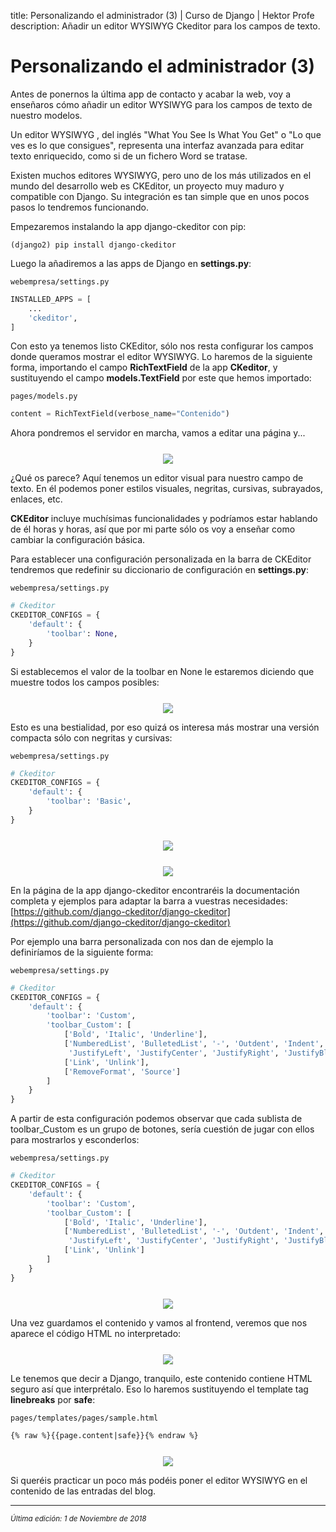 title: Personalizando el administrador (3) | Curso de Django | Hektor Profe
description: Añadir un editor WYSIWYG Ckeditor para los campos de texto.

# Personalizando el administrador (3)

Antes de ponernos la última app de contacto y acabar la web, voy a enseñaros cómo añadir un editor WYSIWYG para los campos de texto de nuestro modelos.

Un editor WYSIWYG , del inglés "What You See Is What You Get" o "Lo que ves es lo que consigues", representa una interfaz avanzada para editar texto enriquecido, como si de un fichero Word se tratase.

Existen muchos editores WYSIWYG, pero uno de los más utilizados en el mundo del desarrollo web es CKEditor, un proyecto muy maduro y compatible con Django. Su integración es tan simple que en unos pocos pasos lo tendremos funcionando.

Empezaremos instalando la app django-ckeditor con pip:

```
(django2) pip install django-ckeditor
```

Luego la añadiremos a las apps de Django en **settings.py**:

`webempresa/settings.py`
```python
INSTALLED_APPS = [
    ...
    'ckeditor',
]
``` 

Con esto ya tenemos listo CKEditor, sólo nos resta configurar los campos donde queramos mostrar el editor WYSIWYG. Lo haremos de la siguiente forma, importando el campo **RichTextField** de la app **CKeditor**, y sustituyendo el campo **models.TextField** por este que hemos importado:

`pages/models.py`
```python
content = RichTextField(verbose_name="Contenido")
``` 

Ahora pondremos el servidor en marcha, vamos a editar una página y...

<div style="text-align:center;margin-top:25px"><img src="{{cdn}}/django/webempresa/60.png" /></div>

¿Qué os parece? Aquí tenemos un editor visual para nuestro campo de texto. En él podemos poner estilos visuales, negritas, cursivas, subrayados, enlaces, etc.

**CKEditor** incluye muchísimas funcionalidades y podríamos estar hablando de él horas y horas, así que por mi parte sólo os voy a enseñar como cambiar la configuración básica. 

Para establecer una configuración personalizada en la barra de CKEditor tendremos que redefinir su diccionario de configuración en **settings.py**:

`webempresa/settings.py`
```python
# Ckeditor
CKEDITOR_CONFIGS = {
    'default': {
        'toolbar': None,
    }
}
``` 

Si establecemos el valor de la toolbar en None le estaremos diciendo que muestre todos los campos posibles:

<div style="text-align:center;margin-top:25px"><img src="{{cdn}}/django/webempresa/61.png"/></div>

Esto es una bestialidad, por eso quizá os interesa más mostrar una versión compacta sólo con negritas y cursivas:

`webempresa/settings.py`
```python
# Ckeditor
CKEDITOR_CONFIGS = {
    'default': {
        'toolbar': 'Basic',
    }
}
``` 

<div style="text-align:center;margin-top:25px"><img src="{{cdn}}/django/webempresa/62.png" style="max-width:385px"/></div>

<div style="text-align:center;margin-top:25px"><img src="{{cdn}}/django/webempresa/63.png"/></div>

En la página de la app django-ckeditor encontraréis la documentación completa y ejemplos para adaptar la barra a vuestras necesidades: [https://github.com/django-ckeditor/django-ckeditor](https://github.com/django-ckeditor/django-ckeditor)

Por ejemplo una barra personalizada con nos dan de ejemplo la definiríamos de la siguiente forma:

`webempresa/settings.py`
```python
# Ckeditor
CKEDITOR_CONFIGS = {
    'default': {
        'toolbar': 'Custom',
        'toolbar_Custom': [
            ['Bold', 'Italic', 'Underline'],
            ['NumberedList', 'BulletedList', '-', 'Outdent', 'Indent', '-', 
             'JustifyLeft', 'JustifyCenter', 'JustifyRight', 'JustifyBlock'],
            ['Link', 'Unlink'],
            ['RemoveFormat', 'Source']
        ]
    }
}
``` 

A partir de esta configuración podemos observar que cada sublista de toolbar_Custom es un grupo de botones, sería cuestión de jugar con ellos para mostrarlos y esconderlos:

`webempresa/settings.py`
```python
# Ckeditor
CKEDITOR_CONFIGS = {
    'default': {
        'toolbar': 'Custom',
        'toolbar_Custom': [
            ['Bold', 'Italic', 'Underline'],
            ['NumberedList', 'BulletedList', '-', 'Outdent', 'Indent', '-', 
             'JustifyLeft', 'JustifyCenter', 'JustifyRight', 'JustifyBlock'],
            ['Link', 'Unlink']
        ]
    }
}
``` 

<div style="text-align:center;margin-top:25px"><img src="{{cdn}}/django/webempresa/64.png"/></div>

Una vez guardamos el contenido y vamos al frontend, veremos que nos aparece el código HTML no interpretado:

<div style="text-align:center;margin-top:25px"><img src="{{cdn}}/django/webempresa/65.png"/></div>

Le tenemos que decir a Django, tranquilo, este contenido contiene HTML seguro así que interprétalo. Eso lo haremos sustituyendo el template tag **linebreaks** por **safe**:

`pages/templates/pages/sample.html`
```html
{% raw %}{{page.content|safe}}{% endraw %}
``` 

<div style="text-align:center;margin-top:25px"><img src="{{cdn}}/django/webempresa/66.png"/></div>

Si queréis practicar un poco más podéis poner el editor WYSIWYG en el contenido de las entradas del blog.
___
<small class="edited"><i>Última edición: 1 de Noviembre de 2018</i></small>